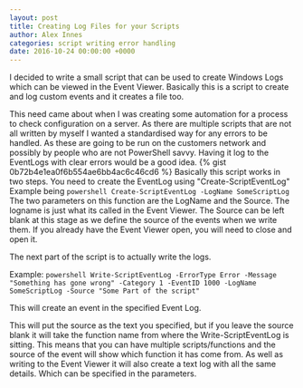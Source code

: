 ```yaml
---
layout: post
title: Creating Log Files for your Scripts
author: Alex Innes
categories: script writing error handling
date: 2016-10-24 00:00:00 +0000
---
```


I decided to write a small script that can be used to create Windows Logs which can be viewed in the Event Viewer. Basically this is a script to create and log custom events and it creates a file too.
<!--more--> 
This need came about when I was creating some automation for a process to check configuration on a server. As there are multiple scripts that are not all written by myself I wanted a standardised way for any errors to be handled. As these are going to be run on the customers network and possibly by people who are not PowerShell savvy. Having it log to the EventLogs with clear errors would be a good idea.
{% gist 0b72b4e1ea0f6b554ae6bb4ac6c46cd6 %}
Basically this script works in two steps.
You need to create the EventLog using "Create-ScriptEventLog" 
Example being ```powershell Create-ScriptEventLog -LogName SomeScriptLog ```
The two parameters on this function are the LogName and the Source.
The logname is just what its called in the Event Viewer. The Source can be left blank at this stage as we define the source of the events when we write them. 
If you already have the Event Viewer open, you will need to close and open it.

The next part of the script is to actually write the logs. 

Example: ```powershell Write-ScriptEventLog -ErrorType Error -Message "Something has gone wrong" -Category 1 -EventID 1000 -LogName SomeScriptLog -Source "Some Part of the script" ```

This will create an event in the specified Event Log. 

This will put the source as the text you specified, but if you leave the source blank it will take the function name from where the Write-ScriptEventLog is sitting. This means that you can have multiple scripts/functions and the source of the event will show which function it has come from.
As well as writing to the Event Viewer it will also create a text log with all the same details. Which can be specified in the parameters.



